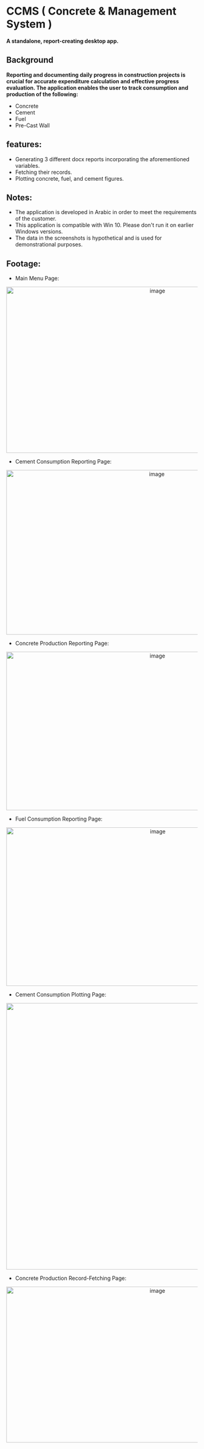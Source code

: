 # CCMS ( Concrete & Management System )
**A standalone, report-creating desktop app.**
## Background
**Reporting and documenting daily progress in construction projects is crucial for accurate expenditure calculation and effective progress evaluation. The application enables the user to track consumption and production of the following:**
- Concrete
- Cement
- Fuel
- Pre-Cast Wall
## features:
* Generating 3 different docx reports incorporating the aforementioned variables.
* Fetching their records.
* Plotting concrete, fuel, and cement figures.
## Notes:
* The application is developed in Arabic in order to meet the requirements of the customer.
* This application is compatible with Win 10. Please don't run it on earlier Windows versions.
* The data in the screenshots is hypothetical and is used for demonstrational purposes. 
## Footage:
* Main Menu Page:
<p align="center">
<img width="780" height="437" alt="image" src="https://github.com/user-attachments/assets/3538bba9-930f-4965-99c2-4a122c79bc33" />
</p>


* Cement Consumption Reporting Page:
<p align="center">
<img width="777" height="433" alt="image" src="https://github.com/user-attachments/assets/591089c9-a357-4f0a-b62a-a680a0dd56c8" />
</p>


* Concrete Production Reporting Page:
<p align="center">
<img width="780" height="417" alt="image" src="https://github.com/user-attachments/assets/95e781c0-35bf-4e17-8f4d-652577c3f1c1" />
</p>


* Fuel Consumption Reporting Page:
<p align="center">
  <img width="782" height="417" alt="image" src="https://github.com/user-attachments/assets/13338a76-c5d9-4a9a-874b-fc8b897b1f9c" />
</p>


* Cement Consumption Plotting Page:
<p align="center">
<img width="1366" height="701" alt="image" src="https://github.com/user-attachments/assets/cfdd6c5e-2b73-4258-abb8-a9232f56fc65" />
</p>


* Concrete Production Record-Fetching Page:
<p align="center">
  <img width="780" height="410" alt="image" src="https://github.com/user-attachments/assets/54000e7d-6819-42f2-9bd3-5338dad0350f" />
</p>

